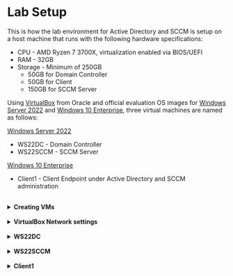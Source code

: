 # Lab Setup

This is how the lab environment for Active Directory and SCCM is setup on a host machine that runs with the following hardware specifications:</br>
- CPU - AMD Ryzen 7 3700X, virtualization enabled via BIOS/UEFI
- RAM - 32GB
- Storage - Minimum of 250GB
  - 50GB for Domain Controller
  - 50GB for Client
  - 150GB for SCCM Server

Using [VirtualBox](https://www.virtualbox.org/wiki/Downloads) from Oracle and official evaluation OS images for [Windows Server 2022](https://www.microsoft.com/en-us/evalcenter/download-windows-server-2022) and [Windows 10 Enterprise](https://www.microsoft.com/en-us/evalcenter/download-windows-10-enterprise), three virtual machines are named as follows:

[Windows Server 2022](https://www.microsoft.com/en-us/evalcenter/download-windows-server-2022)
  -  WS22DC - Domain Controller
  - WS22SCCM - SCCM Server

[Windows 10 Enterprise](https://www.microsoft.com/en-us/evalcenter/download-windows-10-enterprise)
- Client1 - Client Endpoint under Active Directory and SCCM administration
</br>

<details>
  <summary><b>Creating VMs</b></summary>

  Create three virtual machines like so:
  <details>
  <summary>Domain Controller</summary>
    
  ![WS22DC 1](https://github.com/whuynhit/LabSetup/blob/main/Lab%20Setup/1%20Making%20VM/WS22DC/1.png)
  
  ![WS22DC 2](https://github.com/whuynhit/LabSetup/blob/main/Lab%20Setup/1%20Making%20VM/WS22DC/2.PNG)
  
  ![WS22DC 3](https://github.com/whuynhit/LabSetup/blob/main/Lab%20Setup/1%20Making%20VM/WS22DC/3.PNG)
  
  ![WS22DC 4](https://github.com/whuynhit/LabSetup/blob/main/Lab%20Setup/1%20Making%20VM/WS22DC/4.PNG)
  
  </details>

  <details>
  <summary>SCCM Server</summary>
    
  ![WS22SCCM 1](https://github.com/whuynhit/LabSetup/blob/main/Lab%20Setup/1%20Making%20VM/WS22SCCM/1.PNG)
  
  ![WS22SCCM 2](https://github.com/whuynhit/LabSetup/blob/main/Lab%20Setup/1%20Making%20VM/WS22SCCM/2.PNG)
  
  ![WS22SCCM 3](https://github.com/whuynhit/LabSetup/blob/main/Lab%20Setup/1%20Making%20VM/WS22SCCM/3.PNG)
  
  ![WS22SCCM 4](https://github.com/whuynhit/LabSetup/blob/main/Lab%20Setup/1%20Making%20VM/WS22SCCM/4.PNG)
  
  </details>

  <details>
  <summary>Client</summary>
    
  ![Client1 1](https://github.com/whuynhit/LabSetup/blob/main/Lab%20Setup/1%20Making%20VM/Client1/1.PNG)
  
  ![Client1 2](https://github.com/whuynhit/LabSetup/blob/main/Lab%20Setup/1%20Making%20VM/Client1/2.PNG)
  
  ![Client1 3](https://github.com/whuynhit/LabSetup/blob/main/Lab%20Setup/1%20Making%20VM/Client1/3.PNG)
  
  ![Client1 4](https://github.com/whuynhit/LabSetup/blob/main/Lab%20Setup/1%20Making%20VM/Client1/4.PNG)
  
  </details>
  
</details>

</br>

<details>
  <summary><b>VirtualBox Network settings</b></summary>
  In Virtual Box, set the 1st network adapter attached to "NAT" for the Domain Controller VM
  
  ![1st Machines](https://github.com/whuynhit/LabSetup/blob/main/Lab%20Setup/2%20VM%20Network%20Settings/1.PNG)

  For the 2nd network adapter on the Domain Controller, attach to "Internal Network" and name it however you wish
  ![2nd](https://github.com/whuynhit/LabSetup/blob/main/Lab%20Setup/2%20VM%20Network%20Settings/2.PNG)

  For the SCCM Server and Client VMs, attach the 1st network adapters to the "Internal Network" that was just created

  Both the SCCM Server and Client VMs will access the internet through the Domain Controller, with the Domain controller serving as DHCP and DNS Server
  
</details>

</br>

<details>
  <summary><b>WS22DC</b></summary>
  Mount the OS image
  
  ![WS22DC](https://github.com/whuynhit/LabSetup/blob/main/Lab%20Setup/3%20Installing%20and%20Setting%20up%20WS22DC/1.PNG) </br>
  Next
  ![WS22DC](https://github.com/whuynhit/LabSetup/blob/main/Lab%20Setup/3%20Installing%20and%20Setting%20up%20WS22DC/2.png)
  Install Now
  ![WS22DC](https://github.com/whuynhit/LabSetup/blob/main/Lab%20Setup/3%20Installing%20and%20Setting%20up%20WS22DC/3.png)
  Select Standard Evaluation (Desktop Experience)
  ![WS22DC](https://github.com/whuynhit/LabSetup/blob/main/Lab%20Setup/3%20Installing%20and%20Setting%20up%20WS22DC/4.png)
  Accept license terms
  ![WS22DC](https://github.com/whuynhit/LabSetup/blob/main/Lab%20Setup/3%20Installing%20and%20Setting%20up%20WS22DC/5.png)
  Select Custom Install
  ![WS22DC](https://github.com/whuynhit/LabSetup/blob/main/Lab%20Setup/3%20Installing%20and%20Setting%20up%20WS22DC/6.png)
  Next
  ![WS22DC](https://github.com/whuynhit/LabSetup/blob/main/Lab%20Setup/3%20Installing%20and%20Setting%20up%20WS22DC/7.png)
  ![WS22DC](https://github.com/whuynhit/LabSetup/blob/main/Lab%20Setup/3%20Installing%20and%20Setting%20up%20WS22DC/8.png)
  Using "Password1", but you may choose any simple password for lab environment
  ![WS22DC](https://github.com/whuynhit/LabSetup/blob/main/Lab%20Setup/3%20Installing%20and%20Setting%20up%20WS22DC/9.png)
  Login with "Password1"
  ![WS22DC](https://github.com/whuynhit/LabSetup/blob/main/Lab%20Setup/3%20Installing%20and%20Setting%20up%20WS22DC/10.png)
  Open Settings>Network & Internet, Select "Change adapter options" </br>
  Leave one of the network adapters to default, and rename one to "Internal" </br>
  Open properties window for the "Internal" adapter, and select Internet Protocol Version 4 </br>
  Assign it with the following:</br>
  IP address: 192.168.0.1 </br>
  Subnet mask: 255.255.255.0 </br>
  Default gateway: -blank- </br>
  Preferred DNS Server: 127.0.0.1 </br>
  Click OK
  ![WS22DC](https://github.com/whuynhit/LabSetup/blob/main/Lab%20Setup/3%20Installing%20and%20Setting%20up%20WS22DC/11.png)
  ![WS22DC](https://github.com/whuynhit/LabSetup/blob/main/Lab%20Setup/3%20Installing%20and%20Setting%20up%20WS22DC/12.png)
  In Settings>System>About, click "Rename PC" </br>
  Rename PC so that it can be identified as a Domain Controller </br>
  Restart now </br>
  ![WS22DC](https://github.com/whuynhit/LabSetup/blob/main/Lab%20Setup/3%20Installing%20and%20Setting%20up%20WS22DC/13.png)
  Click "Add roles and features" </br>
  Next </br>
  Continue with "Role-based or feature-based Installation" </br>
  ![WS22DC](https://github.com/whuynhit/LabSetup/blob/main/Lab%20Setup/3%20Installing%20and%20Setting%20up%20WS22DC/14.png)
  Continue with currently selected server from server pool
  ![WS22DC](https://github.com/whuynhit/LabSetup/blob/main/Lab%20Setup/3%20Installing%20and%20Setting%20up%20WS22DC/15.png)
  
  ![WS22DC](https://github.com/whuynhit/LabSetup/blob/main/Lab%20Setup/3%20Installing%20and%20Setting%20up%20WS22DC/16.png)
  Select the following features: </br>
  Active Directory Domain Services </br>
  DHCP Server </br>
  DNS Server </br>
  Remote Access </br>
  </br>
  Then click Next </br>
  ![WS22DC](https://github.com/whuynhit/LabSetup/blob/main/Lab%20Setup/3%20Installing%20and%20Setting%20up%20WS22DC/17.png)
  Select "Direct Access and VPN (RAS)" and "Routing" and continue
  ![WS22DC](https://github.com/whuynhit/LabSetup/blob/main/Lab%20Setup/3%20Installing%20and%20Setting%20up%20WS22DC/18.png)
  Confirm, install, and wait for completion.
  ![WS22DC](https://github.com/whuynhit/LabSetup/blob/main/Lab%20Setup/3%20Installing%20and%20Setting%20up%20WS22DC/19.png)
  
  ![WS22DC](https://github.com/whuynhit/LabSetup/blob/main/Lab%20Setup/3%20Installing%20and%20Setting%20up%20WS22DC/20.png)
  In the Server Manager, click the flag and select "Promote this server to Domain Controller"
  ![WS22DC](https://github.com/whuynhit/LabSetup/blob/main/Lab%20Setup/3%20Installing%20and%20Setting%20up%20WS22DC/21.png)
  Select "Add a new forest" and name your root domain
  ![WS22DC](https://github.com/whuynhit/LabSetup/blob/main/Lab%20Setup/3%20Installing%20and%20Setting%20up%20WS22DC/22.png)
  Proceed with the following options as with the screenshot below and use a simple password like "Password1" for DSRM password
  ![WS22DC](https://github.com/whuynhit/LabSetup/blob/main/Lab%20Setup/3%20Installing%20and%20Setting%20up%20WS22DC/23.png)
  Make sure DNS Delegation is unchecked and click Next
  ![WS22DC](https://github.com/whuynhit/LabSetup/blob/main/Lab%20Setup/3%20Installing%20and%20Setting%20up%20WS22DC/24.png)
  Pass the prerequisites check and install
  ![WS22DC](https://github.com/whuynhit/LabSetup/blob/main/Lab%20Setup/3%20Installing%20and%20Setting%20up%20WS22DC/25.png)
  In the Server Manager, Tools > Active Directory Users and Computers </br>
  In your domain, create a new Organizational Unit (OU) </br>
  ![WS22DC](https://github.com/whuynhit/LabSetup/blob/main/Lab%20Setup/3%20Installing%20and%20Setting%20up%20WS22DC/26.png)
  
  ![WS22DC](https://github.com/whuynhit/LabSetup/blob/main/Lab%20Setup/3%20Installing%20and%20Setting%20up%20WS22DC/27.png)
  ![WS22DC](https://github.com/whuynhit/LabSetup/blob/main/Lab%20Setup/3%20Installing%20and%20Setting%20up%20WS22DC/28.png)
  ![WS22DC](https://github.com/whuynhit/LabSetup/blob/main/Lab%20Setup/3%20Installing%20and%20Setting%20up%20WS22DC/29.png)
  ![WS22DC](https://github.com/whuynhit/LabSetup/blob/main/Lab%20Setup/3%20Installing%20and%20Setting%20up%20WS22DC/30.png)
  ![WS22DC](https://github.com/whuynhit/LabSetup/blob/main/Lab%20Setup/3%20Installing%20and%20Setting%20up%20WS22DC/31.png)
  ![WS22DC](https://github.com/whuynhit/LabSetup/blob/main/Lab%20Setup/3%20Installing%20and%20Setting%20up%20WS22DC/32.png)
  ![WS22DC](https://github.com/whuynhit/LabSetup/blob/main/Lab%20Setup/3%20Installing%20and%20Setting%20up%20WS22DC/33.png)
  ![WS22DC](https://github.com/whuynhit/LabSetup/blob/main/Lab%20Setup/3%20Installing%20and%20Setting%20up%20WS22DC/34.png)
  ![WS22DC](https://github.com/whuynhit/LabSetup/blob/main/Lab%20Setup/3%20Installing%20and%20Setting%20up%20WS22DC/35.png)
  ![WS22DC](https://github.com/whuynhit/LabSetup/blob/main/Lab%20Setup/3%20Installing%20and%20Setting%20up%20WS22DC/36.png)
  ![WS22DC](https://github.com/whuynhit/LabSetup/blob/main/Lab%20Setup/3%20Installing%20and%20Setting%20up%20WS22DC/37.png)
  ![WS22DC](https://github.com/whuynhit/LabSetup/blob/main/Lab%20Setup/3%20Installing%20and%20Setting%20up%20WS22DC/38.png)
  ![WS22DC](https://github.com/whuynhit/LabSetup/blob/main/Lab%20Setup/3%20Installing%20and%20Setting%20up%20WS22DC/39.png)
  ![WS22DC](https://github.com/whuynhit/LabSetup/blob/main/Lab%20Setup/3%20Installing%20and%20Setting%20up%20WS22DC/40.png)
  ![WS22DC](https://github.com/whuynhit/LabSetup/blob/main/Lab%20Setup/3%20Installing%20and%20Setting%20up%20WS22DC/41.png)
  ![WS22DC](https://github.com/whuynhit/LabSetup/blob/main/Lab%20Setup/3%20Installing%20and%20Setting%20up%20WS22DC/42.png)
  ![WS22DC](https://github.com/whuynhit/LabSetup/blob/main/Lab%20Setup/3%20Installing%20and%20Setting%20up%20WS22DC/43.png)
    
</details>

</br>

<details>
  <summary><b>WS22SCCM</b></summary>
  Mount the OS image
  
  
</details>

</br>

<details>
  <summary><b>Client1</b></summary>
  Mount the OS image
  
  ![Client1](https://github.com/whuynhit/LabSetup/blob/main/Lab%20Setup/3b%20Installing%20and%20Setting%20up%20Client1/1.PNG) </br>
  Next
  ![Client1](https://github.com/whuynhit/LabSetup/blob/main/Lab%20Setup/3b%20Installing%20and%20Setting%20up%20Client1/2.png)
  Install Now
  ![Client1](https://github.com/whuynhit/LabSetup/blob/main/Lab%20Setup/3b%20Installing%20and%20Setting%20up%20Client1/3.png)
  
  ![Client1](https://github.com/whuynhit/LabSetup/blob/main/Lab%20Setup/3b%20Installing%20and%20Setting%20up%20Client1/4.png)
  Accept license terms
  ![Client1](https://github.com/whuynhit/LabSetup/blob/main/Lab%20Setup/3b%20Installing%20and%20Setting%20up%20Client1/5.png)
  Select Custom Install
  ![Client1](https://github.com/whuynhit/LabSetup/blob/main/Lab%20Setup/3b%20Installing%20and%20Setting%20up%20Client1/6.png)
  Next
  ![Client1](https://github.com/whuynhit/LabSetup/blob/main/Lab%20Setup/3b%20Installing%20and%20Setting%20up%20Client1/7.png)
  
  ![Client1](https://github.com/whuynhit/LabSetup/blob/main/Lab%20Setup/3b%20Installing%20and%20Setting%20up%20Client1/8.png)
  Select a region and click "Yes"
  ![Client1](https://github.com/whuynhit/LabSetup/blob/main/Lab%20Setup/3b%20Installing%20and%20Setting%20up%20Client1/9.png)
  Select a keyboard layout and click "Yes"
  ![Client1](https://github.com/whuynhit/LabSetup/blob/main/Lab%20Setup/3b%20Installing%20and%20Setting%20up%20Client1/10.png)
  Click "I don't have internet"
  ![Client1](https://github.com/whuynhit/LabSetup/blob/main/Lab%20Setup/3b%20Installing%20and%20Setting%20up%20Client1/11.png)
  Continue with limited setup
  ![Client1](https://github.com/whuynhit/LabSetup/blob/main/Lab%20Setup/3b%20Installing%20and%20Setting%20up%20Client1/12.png)
  Type in any username
  ![Client1](https://github.com/whuynhit/LabSetup/blob/main/Lab%20Setup/3b%20Installing%20and%20Setting%20up%20Client1/13.png)
  ![Client1](https://github.com/whuynhit/LabSetup/blob/main/Lab%20Setup/3b%20Installing%20and%20Setting%20up%20Client1/14.png)
  You may proceed without a password
  ![Client1](https://github.com/whuynhit/LabSetup/blob/main/Lab%20Setup/3b%20Installing%20and%20Setting%20up%20Client1/15.png)
  You may proceed with or without changing any privacy settings
  ![Client1](https://github.com/whuynhit/LabSetup/blob/main/Lab%20Setup/3b%20Installing%20and%20Setting%20up%20Client1/16.png)
  You may select "Accept" or "Not now"
  ![Client1](https://github.com/whuynhit/LabSetup/blob/main/Lab%20Setup/3b%20Installing%20and%20Setting%20up%20Client1/17.png)
  Wait for set up to finish
  ![Client1](https://github.com/whuynhit/LabSetup/blob/main/Lab%20Setup/3b%20Installing%20and%20Setting%20up%20Client1/18.png)
  Open Settings>System>About and clicking "Rename this PC (Advanced)" under Related Settings should open System Properties</br>
  In the System Properties window, click "Change..." should open the Computer Name/Domain Change window that will allow you to change the PC name and join the client PC to a domain using domain user/administrator credentials </br>
  ![Client1](https://github.com/whuynhit/LabSetup/blob/main/Lab%20Setup/3b%20Installing%20and%20Setting%20up%20Client1/19.png)
  Success and done!
  ![Client1](https://github.com/whuynhit/LabSetup/blob/main/Lab%20Setup/3b%20Installing%20and%20Setting%20up%20Client1/20.png)
  
</details>
